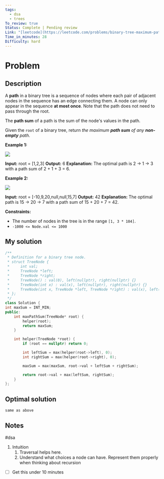 ```yaml
---
tags:
  - dsa
  - trees
To_review: true
Status: Complete | Pending review
Link: "[leetcode](https://leetcode.com/problems/binary-tree-maximum-path-sum/description/)"
Time_in_minutes: 28
Difficulty: hard
---
```

# Problem
## Description
A **path** in a binary tree is a sequence of nodes where each pair of adjacent nodes in the sequence has an edge connecting them. A node can only appear in the sequence **at most once**. Note that the path does not need to pass through the root.

The **path sum** of a path is the sum of the node's values in the path.

Given the `root` of a binary tree, return _the maximum **path sum** of any **non-empty** path_.

**Example 1:**

![](https://assets.leetcode.com/uploads/2020/10/13/exx1.jpg)

**Input:** root = [1,2,3]
**Output:** 6
**Explanation:** The optimal path is 2 -> 1 -> 3 with a path sum of 2 + 1 + 3 = 6.

**Example 2:**

![](https://assets.leetcode.com/uploads/2020/10/13/exx2.jpg)

**Input:** root = [-10,9,20,null,null,15,7]
**Output:** 42
**Explanation:** The optimal path is 15 -> 20 -> 7 with a path sum of 15 + 20 + 7 = 42.

**Constraints:**

- The number of nodes in the tree is in the range `[1, 3 * 104]`.
- `-1000 <= Node.val <= 1000`
## My solution
```cpp
/**
 * Definition for a binary tree node.
 * struct TreeNode {
 *     int val;
 *     TreeNode *left;
 *     TreeNode *right;
 *     TreeNode() : val(0), left(nullptr), right(nullptr) {}
 *     TreeNode(int x) : val(x), left(nullptr), right(nullptr) {}
 *     TreeNode(int x, TreeNode *left, TreeNode *right) : val(x), left(left), right(right) {}
 * };
 */
class Solution {
int maxSum = INT_MIN;
public:
    int maxPathSum(TreeNode* root) {
        helper(root);
        return maxSum;
    }

    int helper(TreeNode *root) {
        if (root == nullptr) return 0;

        int leftSum = max(helper(root->left), 0);
        int rightSum = max(helper(root->right), 0);

        maxSum = max(maxSum, root->val + leftSum + rightSum);

        return root->val + max(leftSum, rightSum);
    }
};
```
## Optimal solution
```cpp
same as above
```
## Notes
#dsa
1. Intuition
	1. Traversal helps here.
	2. Understand what choices a node can have. Represent them properly when thinking about recursion
- [ ] Get this under 10 minutes